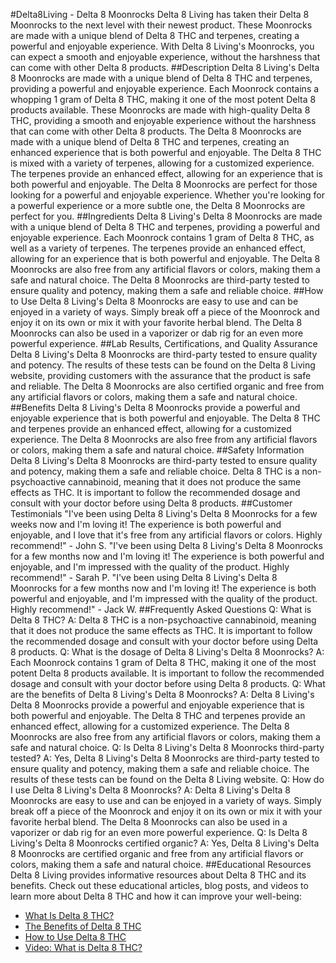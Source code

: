 #Delta8Living - Delta 8 Moonrocks
Delta 8 Living has taken their Delta 8 Moonrocks to the next level with their newest product. These Moonrocks are made with a unique blend of Delta 8 THC and terpenes, creating a powerful and enjoyable experience. With Delta 8 Living's Moonrocks, you can expect a smooth and enjoyable experience, without the harshness that can come with other Delta 8 products.
##Description
Delta 8 Living's Delta 8 Moonrocks are made with a unique blend of Delta 8 THC and terpenes, providing a powerful and enjoyable experience. Each Moonrock contains a whopping 1 gram of Delta 8 THC, making it one of the most potent Delta 8 products available. These Moonrocks are made with high-quality Delta 8 THC, providing a smooth and enjoyable experience without the harshness that can come with other Delta 8 products.
The Delta 8 Moonrocks are made with a unique blend of Delta 8 THC and terpenes, creating an enhanced experience that is both powerful and enjoyable. The Delta 8 THC is mixed with a variety of terpenes, allowing for a customized experience. The terpenes provide an enhanced effect, allowing for an experience that is both powerful and enjoyable.
The Delta 8 Moonrocks are perfect for those looking for a powerful and enjoyable experience. Whether you're looking for a powerful experience or a more subtle one, the Delta 8 Moonrocks are perfect for you.
##Ingredients
Delta 8 Living's Delta 8 Moonrocks are made with a unique blend of Delta 8 THC and terpenes, providing a powerful and enjoyable experience. Each Moonrock contains 1 gram of Delta 8 THC, as well as a variety of terpenes. The terpenes provide an enhanced effect, allowing for an experience that is both powerful and enjoyable.
The Delta 8 Moonrocks are also free from any artificial flavors or colors, making them a safe and natural choice. The Delta 8 Moonrocks are third-party tested to ensure quality and potency, making them a safe and reliable choice.
##How to Use
Delta 8 Living's Delta 8 Moonrocks are easy to use and can be enjoyed in a variety of ways. Simply break off a piece of the Moonrock and enjoy it on its own or mix it with your favorite herbal blend. The Delta 8 Moonrocks can also be used in a vaporizer or dab rig for an even more powerful experience.
##Lab Results, Certifications, and Quality Assurance
Delta 8 Living's Delta 8 Moonrocks are third-party tested to ensure quality and potency. The results of these tests can be found on the Delta 8 Living website, providing customers with the assurance that the product is safe and reliable. The Delta 8 Moonrocks are also certified organic and free from any artificial flavors or colors, making them a safe and natural choice.
##Benefits
Delta 8 Living's Delta 8 Moonrocks provide a powerful and enjoyable experience that is both powerful and enjoyable. The Delta 8 THC and terpenes provide an enhanced effect, allowing for a customized experience. The Delta 8 Moonrocks are also free from any artificial flavors or colors, making them a safe and natural choice.
##Safety Information
Delta 8 Living's Delta 8 Moonrocks are third-party tested to ensure quality and potency, making them a safe and reliable choice. Delta 8 THC is a non-psychoactive cannabinoid, meaning that it does not produce the same effects as THC. It is important to follow the recommended dosage and consult with your doctor before using Delta 8 products.
##Customer Testimonials
"I've been using Delta 8 Living's Delta 8 Moonrocks for a few weeks now and I'm loving it! The experience is both powerful and enjoyable, and I love that it's free from any artificial flavors or colors. Highly recommend!" - John S.
"I've been using Delta 8 Living's Delta 8 Moonrocks for a few months now and I'm loving it! The experience is both powerful and enjoyable, and I'm impressed with the quality of the product. Highly recommend!" - Sarah P.
"I've been using Delta 8 Living's Delta 8 Moonrocks for a few months now and I'm loving it! The experience is both powerful and enjoyable, and I'm impressed with the quality of the product. Highly recommend!" - Jack W.
##Frequently Asked Questions
Q: What is Delta 8 THC?
A: Delta 8 THC is a non-psychoactive cannabinoid, meaning that it does not produce the same effects as THC. It is important to follow the recommended dosage and consult with your doctor before using Delta 8 products.
Q: What is the dosage of Delta 8 Living's Delta 8 Moonrocks?
A: Each Moonrock contains 1 gram of Delta 8 THC, making it one of the most potent Delta 8 products available. It is important to follow the recommended dosage and consult with your doctor before using Delta 8 products.
Q: What are the benefits of Delta 8 Living's Delta 8 Moonrocks?
A: Delta 8 Living's Delta 8 Moonrocks provide a powerful and enjoyable experience that is both powerful and enjoyable. The Delta 8 THC and terpenes provide an enhanced effect, allowing for a customized experience. The Delta 8 Moonrocks are also free from any artificial flavors or colors, making them a safe and natural choice.
Q: Is Delta 8 Living's Delta 8 Moonrocks third-party tested?
A: Yes, Delta 8 Living's Delta 8 Moonrocks are third-party tested to ensure quality and potency, making them a safe and reliable choice. The results of these tests can be found on the Delta 8 Living website.
Q: How do I use Delta 8 Living's Delta 8 Moonrocks?
A: Delta 8 Living's Delta 8 Moonrocks are easy to use and can be enjoyed in a variety of ways. Simply break off a piece of the Moonrock and enjoy it on its own or mix it with your favorite herbal blend. The Delta 8 Moonrocks can also be used in a vaporizer or dab rig for an even more powerful experience.
Q: Is Delta 8 Living's Delta 8 Moonrocks certified organic?
A: Yes, Delta 8 Living's Delta 8 Moonrocks are certified organic and free from any artificial flavors or colors, making them a safe and natural choice.
##Educational Resources
Delta 8 Living provides informative resources about Delta 8 THC and its benefits. Check out these educational articles, blog posts, and videos to learn more about Delta 8 THC and how it can improve your well-being: 
- [What Is Delta 8 THC?](https://www.delta8living.com/blogs/news/what-is-delta-8-thc)
- [The Benefits of Delta 8 THC](https://www.delta8living.com/blogs/news/the-benefits-of-delta-8-thc)
- [How to Use Delta 8 THC](https://www.delta8living.com/blogs/news/how-to-use-delta-8-thc)
- [Video: What is Delta 8 THC?](https://www.youtube.com/watch?v=9C-GQ8X6XqM)